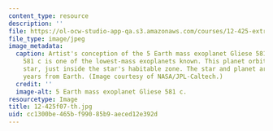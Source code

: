 ```yaml
---
content_type: resource
description: ''
file: https://ol-ocw-studio-app-qa.s3.amazonaws.com/courses/12-425-extrasolar-planets-physics-and-detection-techniques-fall-2007/cc1300be465bf99085b9aeced12e392d_12-425f07-th.jpg
file_type: image/jpeg
image_metadata:
  caption: Artist's conception of the 5 Earth mass exoplanet Gliese 581 c. Gliese
    581 c is one of the lowest-mass exoplanets known. This planet orbits a red dwarf
    star, just inside the star's habitable zone. The star and planet are 20.5 light
    years from Earth. (Image courtesy of NASA/JPL-Caltech.)
  credit: ''
  image-alt: 5 Earth mass exoplanet Gliese 581 c.
resourcetype: Image
title: 12-425f07-th.jpg
uid: cc1300be-465b-f990-85b9-aeced12e392d
---
```

